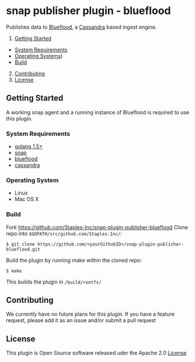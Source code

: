 # snap publisher plugin - blueflood
Publishes data to [Blueflood](http://blueflood.io/), a [Cassandra](http://cassandra.apache.org/) based ingest engine.

1. [Getting Started](#getting-started)
  * [System Requirements](#system-requirements)
  * [Operating Systems](#operating-systems))
  * [Build](#build)
2. [Contributing](#contributing)
3. [License](#license)

## Getting Started
A working snap agent and a running instance of Blueflood is required to use this plugin.

### System Requirements
* [golang 1.5+](https://golang.org/dl/)
* [snap](https://github.com/intelsdi-x/snap)
* [blueflood](http://blueflood.io/)
* [cassandra](http://cassandra.apache.org/)

### Operating System
* Linux
* Mac OS X

### Build
Fork https://github.com/Staples-Inc/snap-plugin-publisher-blueflood
Clone repo into `$GOPATH/src/github.com/Staples-Inc/`:

```
$ git clone https://github.com/<yourGithubID>/snap-plugin-publisher-blueflood.git
```

Build the plugin by running make within the cloned repo:
```
$ make
```
This builds the plugin in `/build/rootfs/`

## Contributing
We currently have no future plans for this plugin. If you have a feature request, please add it as an issue and/or submit a pull request

## License
This plugin is Open Source software released uder the Apache 2.0 [License](LICENSE)